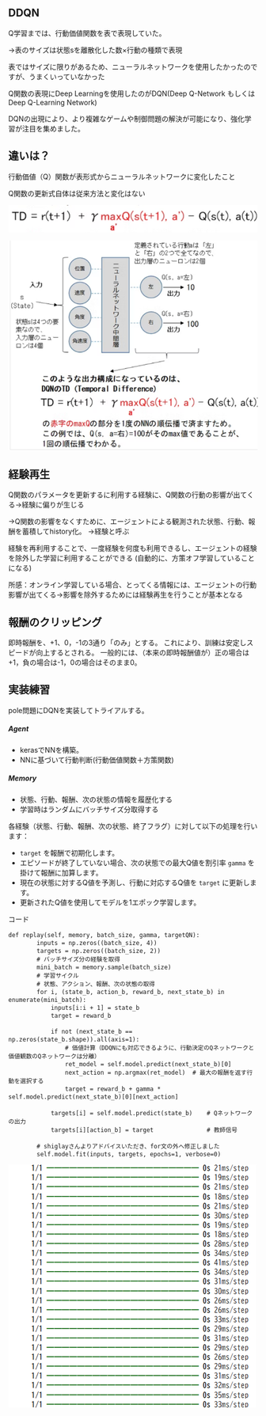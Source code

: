 ## DDQN

Q学習までは、行動価値関数を表で表現していた。

→表のサイズは状態sを離散化した数×行動の種類で表現

表ではサイズに限りがあるため、ニューラルネットワークを使用したかったのですが、うまくいっていなかった

Q関数の表現にDeep Learningを使用したのがDQN(Deep Q-Network もしくは Deep Q-Learning Network)

DQNの出現により、より複雑なゲームや制御問題の解決が可能になり、強化学習が注目を集めました。

## 違いは？

行動価値（Q）関数が表形式からニューラルネットワークに変化したこと

Q関数の更新式自体は従来方法と変化はない

![alt text](image/5_deep-Q-Learning/1.png)

![alt text](image/5_deep-Q-Learning/2.png)

## 経験再生

Q関数のパラメータを更新するに利用する経験に、Q関数の行動の影響が出てくる→経験に偏りが生じる

→Q関数の影響をなくすために、エージェントによる観測された状態、行動、報酬を蓄積してhistory化。
→経験と呼ぶ

経験を再利用することで、一度経験を何度も利用できるし、エージェントの経験を除外した学習に利用することができる
(自動的に、方策オフ学習していることになる)

所感：オンライン学習している場合、とってくる情報には、エージェントの行動影響が出てくる→影響を除外するためには経験再生を行うことが基本となる

## 報酬のクリッピング

即時報酬を、+1、0，-1の3通り「のみ」とする。
これにより、訓練は安定しスピードが向上するとされる。
一般的には、（本来の即時報酬値が）正の場合は+1，負の場合は-1，0の場合はそのまま0。




## 実装練習

pole問題にDQNを実装してトライアルする。


##### Agent

* kerasでNNを構築。
* NNに基づいて行動判断(行動価値関数＋方策関数)


##### Memory

* 状態、行動、報酬、次の状態の情報を履歴化する
* 学習時はランダムにバッチサイズ分取得する


各経験（状態、行動、報酬、次の状態、終了フラグ）に対して以下の処理を行います：

* `target` を報酬で初期化します。
* エピソードが終了していない場合、次の状態での最大Q値を割引率 `gamma` を掛けて報酬に加算します。
* 現在の状態に対するQ値を予測し、行動に対応するQ値を `target` に更新します。
* 更新されたQ値を使用してモデルを1エポック学習します。

コード

```
def replay(self, memory, batch_size, gamma, targetQN):
        inputs = np.zeros((batch_size, 4))
        targets = np.zeros((batch_size, 2))
        # バッチサイズ分の経験を取得
        mini_batch = memory.sample(batch_size)
        # 学習サイクル
        # 状態、アクション、報酬、次の状態の取得
        for i, (state_b, action_b, reward_b, next_state_b) in enumerate(mini_batch):
            inputs[i:i + 1] = state_b
            target = reward_b
 
            if not (next_state_b == np.zeros(state_b.shape)).all(axis=1):
                # 価値計算（DDQNにも対応できるように、行動決定のQネットワークと価値観数のQネットワークは分離）
                ret_model = self.model.predict(next_state_b)[0]
                next_action = np.argmax(ret_model)  # 最大の報酬を返す行動を選択する
                target = reward_b + gamma * self.model.predict(next_state_b)[0][next_action]
              
            targets[i] = self.model.predict(state_b)    # Qネットワークの出力
            targets[i][action_b] = target               # 教師信号

        # shiglayさんよりアドバイスいただき、for文の外へ修正しました
        self.model.fit(inputs, targets, epochs=1, verbose=0)
```



![1733646739136](image/5_deep-Q-Learning/1733646739136.png)
